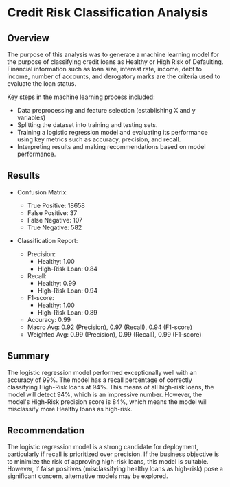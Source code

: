 # Credit Risk Classification Analysis

## Overview

The purpose of this analysis was to generate a machine learning model for the purpose of classifying credit loans as Healthy or High Risk of Defaulting. Financial information such as loan size, interest rate, income, debt to income, number of accounts, and derogatory marks are the criteria used to evaluate the loan status.


Key steps in the machine learning process included:

- Data preprocessing and feature selection (establishing X and y variables)
- Splitting the dataset into training and testing sets.
- Training a logistic regression model and evaluating its performance using key metrics such as accuracy, precision, and recall.
- Interpreting results and making recommendations based on model performance.

## Results

- Confusion Matrix:
    - True Positive: 18658
    - False Positive: 37
    - False Negative: 107
    - True Negative: 582


- Classification Report:
    - Precision:
        - Healthy: 1.00
        - High-Risk Loan: 0.84
    - Recall:
        - Healthy: 0.99
        - High-Risk Loan: 0.94
    - F1-score:
        - Healthy: 1.00
        - High-Risk Loan: 0.89
    - Accuracy: 0.99
    - Macro Avg: 0.92 (Precision), 0.97 (Recall), 0.94 (F1-score)
    - Weighted Avg: 0.99 (Precision), 0.99 (Recall), 0.99 (F1-score)

## Summary

The logistic regression model performed exceptionally well with an accuracy of 99%. The model has a recall percentage of correctly classifying High-Risk loans at 94%. This means of all high-risk loans, the model will detect 94%, which is an impressive number. However, the model's High-Risk precision score is 84%, which means the model will misclassify more Healthy loans as high-risk.


## Recommendation

The logistic regression model is a strong candidate for deployment, particularly if recall is prioritized over precision. If the business objective is to minimize the risk of approving high-risk loans, this model is suitable. However, if false positives (misclassifying healthy loans as high-risk) pose a significant concern, alternative models may be explored.